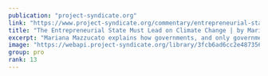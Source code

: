 ```yaml
---
publication: "project-syndicate.org"
link: "https://www.project-syndicate.org/commentary/entrepreneurial-state-only-solution-to-climate-change-by-mariana-mazzucato-2022-11"
title: "The Entrepreneurial State Must Lead on Climate Change | by Mariana Mazzucato - Project Syndicate"
excerpt: "Mariana Mazzucato explains how governments, and only governments, can accelerate the transition to a carbon-neutral economy."
image: "https://webapi.project-syndicate.org/library/3fcb6ad6cc2e48735661999a977504e1.2-1-super.1.jpg"
group: pro
rank: 13
---
```


